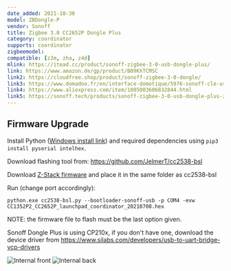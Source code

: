 ```yaml
---
date_added: 2021-10-30
model: ZBDongle-P
vendor: Sonoff
title: Zigbee 3.0 CC2652P Dongle Plus
category: coordinator
supports: coordinator
zigbeemodel:
compatible: [z2m, zha, z4d]
mlink: https://itead.cc/product/sonoff-zigbee-3-0-usb-dongle-plus/
link: https://www.amazon.de/gp/product/B09KXTCMSC
link2: https://cloudfree.shop/product/sonoff-zigbee-3-0-dongle/
link3: https://www.domadoo.fr/en/interface-domotique/5976-sonoff-cle-usb-zigbee-30-antenne-externe-20dbm-compatible-zha-zigbee2mqtt.html
link4: https://www.aliexpress.com/item/1005003606832844.html
link5: https://sonoff.tech/products/sonoff-zigbee-3-0-usb-dongle-plus-zbdongle-p
---
```


## Firmware Upgrade

Install Python ([Windows install link](https://www.python.org/downloads/windows/)) and required dependencies using `pip3 install pyserial intelhex`.

Download flashing tool from: https://github.com/JelmerT/cc2538-bsl

Download [Z-Stack firmware](https://github.com/Koenkk/Z-Stack-firmware/tree/master/coordinator/Z-Stack_3.x.0/bin) and place it in the same folder as cc2538-bsl 

Run (change port accordingly):
 
```
python.exe cc2538-bsl.py --bootloader-sonoff-usb -p COM4 -evw CC1352P2_CC2652P_launchpad_coordinator_20210708.hex
```

NOTE: the firmware file to flash must be the last option given.

Sonoff Dongle Plus is using CP210x, if you don't have one, download the device driver from https://www.silabs.com/developers/usb-to-uart-bridge-vcp-drivers

![Internal front](/assets/images/Sonoff_ZBDongle-P-1.jpg)
![Internal back](/assets/images/Sonoff_zbdongle-P-2.jpg)
